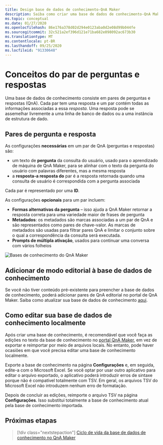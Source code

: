 ```yaml
---
title: Design base de dados de conhecimento-QnA Maker
description: Saiba como criar uma base de dados de conhecimento-QnA Maker.
ms.topic: conceptual
ms.date: 01/27/2020
ms.openlocfilehash: 86e176a378d02d294e0123aba0d2e08d99b044fe
ms.sourcegitcommit: 32c521a2ef396d121e71ba682e098092ac673b30
ms.translationtype: MT
ms.contentlocale: pt-BR
ms.lasthandoff: 09/25/2020
ms.locfileid: "91330648"
---
```

# <a name="question-and-answer-pair-concepts"></a>Conceitos do par de perguntas e respostas

Uma base de dados de conhecimento consiste em pares de perguntas e respostas (QnA).  Cada par tem uma resposta e um par contém todas as informações associadas a essa _resposta_. Uma resposta pode se assemelhar livremente a uma linha de banco de dados ou a uma instância de estrutura de dado.

## <a name="question-and-answer-pairs"></a>Pares de pergunta e resposta

As configurações **necessárias** em um par de QnA (perguntas e respostas) são:

* um texto de **pergunta** da consulta do usuário, usado para o aprendizado de máquina de QnA Maker, para se alinhar com o texto da pergunta do usuário com palavras diferentes, mas a mesma resposta
* a **resposta-a resposta do** par é a resposta retornada quando uma consulta de usuário é correspondida com a pergunta associada

Cada par é representado por uma **ID**.

As configurações **opcionais** para um par incluem:

* **Formas alternativas da pergunta** – isso ajuda a QnA Maker retornar a resposta correta para uma variedade maior de frases de pergunta
* **Metadados**: os metadados são marcas associadas a um par de QnA e são representados como pares de chave-valor. As marcas de metadados são usadas para filtrar pares QnA e limitar o conjunto sobre o qual a correspondência da consulta será executada.
* **Prompts de múltipla ativação**, usados para continuar uma conversa com vários folheios

![Bases de conhecimento do QnA Maker](../media/qnamaker-concepts-knowledgebase/knowledgebase.png)

## <a name="editorially-add-to-knowledge-base"></a>Adicionar de modo editorial à base de dados de conhecimento

Se você não tiver conteúdo pré-existente para preencher a base de dados de conhecimento, poderá adicionar pares de QnA editorial no portal de QnA Maker. Saiba como atualizar sua base de dados de conhecimento [aqui](../How-To/edit-knowledge-base.md).

## <a name="editing-your-knowledge-base-locally"></a>Como editar sua base de dados de conhecimento localmente

Após criar uma base de conhecimento, é recomendável que você faça as edições no texto da base de conhecimento no [portal QnA Maker](https://qnamaker.ai), em vez de exportar e reimportar por meio de arquivos locais. No entanto, pode haver ocasiões em que você precisa editar uma base de conhecimento localmente.

Exporte a base de conhecimento na página **Configurações** e, em seguida, edite-a com o Microsoft Excel. Se você optar por usar outro aplicativo para editar o arquivo exportado, o aplicativo poderá introduzir erros de sintaxe porque não é compatível totalmente com TSV. Em geral, os arquivos TSV do Microsoft Excel não introduzem nenhum erro de formatação.

Depois de concluir as edições, reimporte o arquivo TSV na página **Configurações**. Isso substitui totalmente a base de conhecimento atual pela base de conhecimento importada.

## <a name="next-steps"></a>Próximas etapas

> [!div class="nextstepaction"]
> [Ciclo de vida da base de dados de conhecimento no QnA Maker](./development-lifecycle-knowledge-base.md)